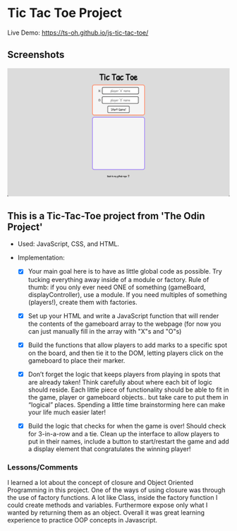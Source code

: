 # Tic Tac Toe Project

Live Demo: https://ts-oh.github.io/js-tic-tac-toe/

## Screenshots

![App Screenshot](./images/ttt.png)

## This is a Tic-Tac-Toe project from 'The Odin Project'

- Used: JavaScript, CSS, and HTML.

- Implementation:
  
  - [x] Your main goal here is to have as little global code as possible. Try tucking everything away inside of a module or factory. Rule of thumb: if you only ever need ONE of something (gameBoard, displayController), use a module. If you need multiples of something (players!), create them with factories.
  
  - [x] Set up your HTML and write a JavaScript function that will render the contents of the gameboard array to the webpage (for now you can just manually fill in the array with "X"s and "O"s)
  
  - [x] Build the functions that allow players to add marks to a specific spot on the board, and then tie it to the DOM, letting players click on the gameboard to place their marker.
  
  - [x] Don’t forget the logic that keeps players from playing in spots that are already taken! Think carefully about where each bit of logic should reside. Each little piece of functionality should be able to fit in the game, player or gameboard objects.. but take care to put them in “logical” places. Spending a little time brainstorming here can make your life much easier later!
  
  - [x] Build the logic that checks for when the game is over! Should check for 3-in-a-row and a tie.
  Clean up the interface to allow players to put in their names, include a button to start/restart the game and add a display element that congratulates the winning player!

### Lessons/Comments

I learned a lot about the concept of closure and Object Oriented Programming in this project. One of the ways of using closure was through the use of factory functions. A lot like Class, inside the factory function I could create methods and variables. Furthermore expose only what I wanted by returning them as an object. Overall it was great learning experience to practice OOP concepts in Javascript.


